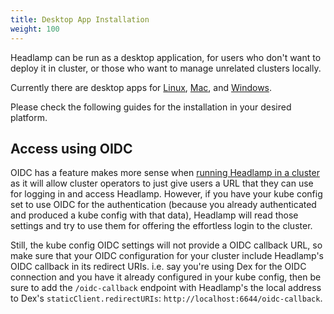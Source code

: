 ```yaml
---
title: Desktop App Installation
weight: 100
---
```


Headlamp can be run as a desktop application, for users who don't want to
deploy it in cluster, or those who want to manage unrelated clusters locally.

Currently there are desktop apps for [Linux](./linux-installation.md), [Mac](./mac-installation.md), and [Windows](./win-installation.md).

Please check the following guides for the installation in your desired platform.

## Access using OIDC

OIDC has a feature makes more sense when
[running Headlamp in a cluster](../in-cluster.md) as it will allow cluster operators to just
give users a URL that they can use for logging in and access Headlamp.
However, if you have your kube config set to use OIDC for the authentication (because you already
authenticated and produced a kube config with that data), Headlamp will read those settings and
try to use them for offering the effortless login to the cluster.

Still, the kube config OIDC settings will not provide a OIDC callback URL, so make sure that your OIDC configuration for your cluster include Headlamp's OIDC callback in its redirect URIs. i.e. say you're using
Dex for the OIDC connection and you have it already configured in your
kube config, then be sure to add the `/oidc-callback` endpoint with Headlamp's the local address
to Dex's `staticClient.redirectURIs`: `http://localhost:6644/oidc-callback`.
